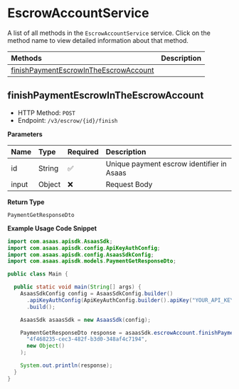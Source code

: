 # EscrowAccountService

A list of all methods in the `EscrowAccountService` service. Click on the method name to view detailed information about that method.

| Methods                                                                         | Description |
| :------------------------------------------------------------------------------ | :---------- |
| [finishPaymentEscrowInTheEscrowAccount](#finishpaymentescrowintheescrowaccount) |             |

## finishPaymentEscrowInTheEscrowAccount

- HTTP Method: `POST`
- Endpoint: `/v3/escrow/{id}/finish`

**Parameters**

| Name  | Type   | Required | Description                               |
| :---- | :----- | :------- | :---------------------------------------- |
| id    | String | ✅       | Unique payment escrow identifier in Asaas |
| input | Object | ❌       | Request Body                              |

**Return Type**

`PaymentGetResponseDto`

**Example Usage Code Snippet**

```java
import com.asaas.apisdk.AsaasSdk;
import com.asaas.apisdk.config.ApiKeyAuthConfig;
import com.asaas.apisdk.config.AsaasSdkConfig;
import com.asaas.apisdk.models.PaymentGetResponseDto;

public class Main {

  public static void main(String[] args) {
    AsaasSdkConfig config = AsaasSdkConfig.builder()
      .apiKeyAuthConfig(ApiKeyAuthConfig.builder().apiKey("YOUR_API_KEY").build())
      .build();

    AsaasSdk asaasSdk = new AsaasSdk(config);

    PaymentGetResponseDto response = asaasSdk.escrowAccount.finishPaymentEscrowInTheEscrowAccount(
      "4f468235-cec3-482f-b3d0-348af4c7194",
      new Object()
    );

    System.out.println(response);
  }
}

```

<!-- This file was generated by liblab | https://liblab.com/ -->
